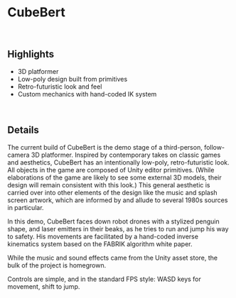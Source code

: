 # CubeBert

<br />

## Highlights
* 3D platformer
* Low-poly design built from primitives
* Retro-futuristic look and feel
* Custom mechanics with hand-coded IK system

<br />

## Details
The current build of CubeBert is the demo stage of a third-person, follow-camera 3D platformer.  Inspired by contemporary takes on classic games and aesthetics, CubeBert has an intentionally low-poly, retro-futuristic look.  All objects in the game are composed of Unity editor primitives.  (While elaborations of the game are likely to see some external 3D models, their design will remain consistent with this look.)  This general aesthetic is carried over into other elements of the design like the music and splash screen artwork, which are informed by and allude to several 1980s sources in particular.

In this demo, CubeBert faces down robot drones with a stylized penguin shape, and laser emitters in their beaks, as he tries to run and jump his way to safety.  His movements are facilitated by a hand-coded inverse kinematics system based on the FABRIK algorithm white paper.

While the music and sound effects came from the Unity asset store, the bulk of the project is homegrown.

Controls are simple, and in the standard FPS style:  WASD keys for movement, shift to jump.
